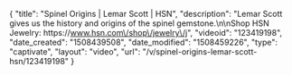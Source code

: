 {
    "title": "Spinel Origins  | Lemar Scott | HSN",
    "description": "Lemar Scott gives us the history and origins of the spinel gemstone.\n\nShop HSN Jewelry: https:\/\/www.hsn.com\/shop\/jewelry\/j",
    "videoid": "123419198",
    "date_created": "1508439508",
    "date_modified": "1508459226",
    "type": "captivate",
    "layout": "video",
    "url": "\/v\/spinel-origins-lemar-scott-hsn\/123419198"
}